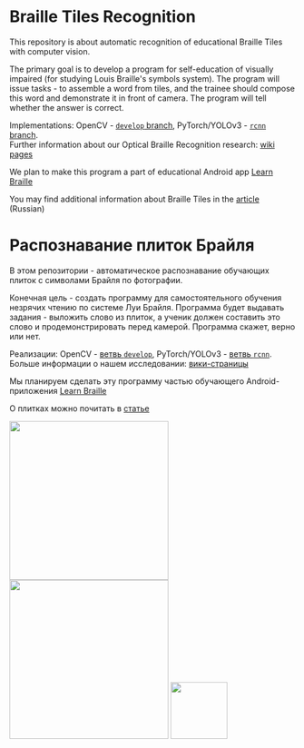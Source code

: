 # Braille Tiles Recognition
This repository is about automatic recognition of educational Braille Tiles with computer vision.

The primary goal is to develop a program for self-education of visually impaired (for studying Louis Braille's symbols system). The program will issue tasks - to assemble a word from tiles, and the trainee should compose this word and demonstrate it in front of camera. The program will tell whether the answer is correct.

Implementations: OpenCV - [`develop` branch](https://github.com/braille-systems/tiles-recognition/tree/develop), PyTorch/YOLOv3 - [`rcnn` branch](https://github.com/braille-systems/tiles-recognition/tree/rcnn). <br>
Further information about our Optical Braille Recognition research: [wiki pages](https://github.com/braille-systems/brl_ocr/wiki)

We plan to make this program a part of educational Android app [Learn Braille](https://github.com/braille-systems/learn-braille)

You may find additional information about Braille Tiles in the [article](https://github.com/braille-systems/braille-trainer/wiki/tiles) (Russian)

# Распознавание плиток Брайля
В этом репозитории - автоматическое распознавание обучающих плиток с символами Брайля по фотографии.

Конечная цель - создать программу для самостоятельного обучения незрячих чтению по системе Луи Брайля. Программа будет выдавать задания - выложить слово из плиток, а ученик должен составить это слово и продемонстрировать перед камерой. Программа скажет, верно или нет.

Реализации: OpenCV - [ветвь `develop`](https://github.com/braille-systems/tiles-recognition/tree/develop), PyTorch/YOLOv3 - [ветвь `rcnn`](https://github.com/braille-systems/tiles-recognition/tree/rcnn). <br>
Больше информации о нашем исследовании: [вики-страницы](https://github.com/braille-systems/brl_ocr/wiki)

Мы планируем сделать эту программу частью обучающего Android-приложения [Learn Braille](https://github.com/braille-systems/learn-braille)

О плитках можно почитать в [статье](https://github.com/braille-systems/braille-trainer/wiki/tiles)

<img src="https://user-images.githubusercontent.com/23435506/77844607-9a972180-71b0-11ea-8421-1b8414d472f4.jpg" height="280"><img src="https://user-images.githubusercontent.com/23435506/77844630-d336fb00-71b0-11ea-9fef-400a9af1de59.png" height="280">
<img src="https://user-images.githubusercontent.com/23435506/77844631-e0ec8080-71b0-11ea-969d-4618aea95e86.png" height="100"> 
